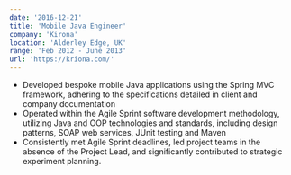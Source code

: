 ```yaml
---
date: '2016-12-21'
title: 'Mobile Java Engineer'
company: 'Kirona'
location: 'Alderley Edge, UK'
range: 'Feb 2012 - June 2013'
url: 'https://kriona.com/'
---
```


- Developed bespoke mobile Java applications using the Spring MVC framework, adhering to the specifications detailed in client and company documentation
- Operated within the Agile Sprint software development methodology, utilizing Java and OOP technologies and standards, including design patterns, SOAP web services, JUnit testing and Maven
- Consistently met Agile Sprint deadlines, led project teams in the absence of the Project Lead, and significantly contributed to strategic experiment planning.
